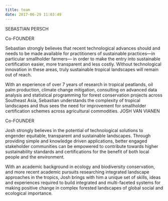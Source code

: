 ```yaml
---
title: team
date: 2017-06-29 11:03:49
---
```

SEBASTIAN PERSCH

Co-FOUNDER

Sebastian strongly believes that recent technological advances should and needs to be made available for practitioners of sustainable practices—in particular smallholder farmers— in order to make the entry into sustainable certification easier, more transparent and less costly. Without technological innovation in these areas, truly sustainable tropical landscapes will remain out of reach.

With an experience of over 7 years of research in tropical peatlands, oil palm production, climate change mitigation, consulting on advanced data analysis and statistical programming for forest conservation projects across Southeast Asia, Sebastian understands the complexity of tropical landscapes and thus sees the need for improvement for smallholder certification schemes across agricultural commodities.
JOSH VAN VIANEN

Co-FOUNDER

Josh strongly believes in the potential of technological solutions to engender equitable, transparent and sustainable landscapes. Through providing simple and knowledge driven applications, better engaged stakeholder communities can be empowered to contribute towards higher sustainability standards and certifications for the benefit of both local people and the environment.   

With an academic background in ecology and biodiversity conservation, and more recent academic pursuits researching integrated landscape approaches in the tropics, Josh brings with him a unique set of skills, ideas and experiences required to build integrated and multi-faceted systems for making positive change in complex forested landscapes of global social and ecological importance.
